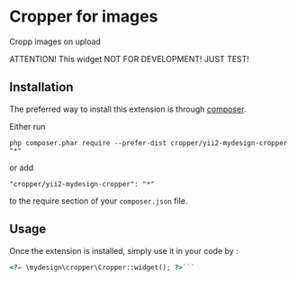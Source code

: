 Cropper for images
==================
Cropp images on upload

ATTENTION!
This widget NOT FOR DEVELOPMENT! JUST TEST!

Installation
------------



The preferred way to install this extension is through [composer](http://getcomposer.org/download/).

Either run

```
php composer.phar require --prefer-dist cropper/yii2-mydesign-cropper "*"
```

or add

```
"cropper/yii2-mydesign-cropper": "*"
```

to the require section of your `composer.json` file.


Usage
-----

Once the extension is installed, simply use it in your code by  :

```php
<?= \mydesign\cropper\Cropper::widget(); ?>```
